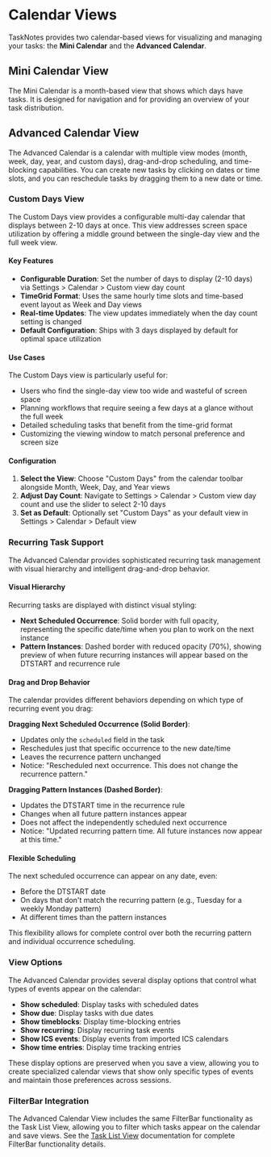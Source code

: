 # Calendar Views

TaskNotes provides two calendar-based views for visualizing and managing your tasks: the **Mini Calendar** and the **Advanced Calendar**.

## Mini Calendar View

The Mini Calendar is a month-based view that shows which days have tasks. It is designed for navigation and for providing an overview of your task distribution.

## Advanced Calendar View

The Advanced Calendar is a calendar with multiple view modes (month, week, day, year, and custom days), drag-and-drop scheduling, and time-blocking capabilities. You can create new tasks by clicking on dates or time slots, and you can reschedule tasks by dragging them to a new date or time.

### Custom Days View

The Custom Days view provides a configurable multi-day calendar that displays between 2-10 days at once. This view addresses screen space utilization by offering a middle ground between the single-day view and the full week view.

#### Key Features

- **Configurable Duration**: Set the number of days to display (2-10 days) via Settings > Calendar > Custom view day count
- **TimeGrid Format**: Uses the same hourly time slots and time-based event layout as Week and Day views
- **Real-time Updates**: The view updates immediately when the day count setting is changed
- **Default Configuration**: Ships with 3 days displayed by default for optimal space utilization

#### Use Cases

The Custom Days view is particularly useful for:
- Users who find the single-day view too wide and wasteful of screen space
- Planning workflows that require seeing a few days at a glance without the full week
- Detailed scheduling tasks that benefit from the time-grid format
- Customizing the viewing window to match personal preference and screen size

#### Configuration

1. **Select the View**: Choose "Custom Days" from the calendar toolbar alongside Month, Week, Day, and Year views
2. **Adjust Day Count**: Navigate to Settings > Calendar > Custom view day count and use the slider to select 2-10 days
3. **Set as Default**: Optionally set "Custom Days" as your default view in Settings > Calendar > Default view

### Recurring Task Support

The Advanced Calendar provides sophisticated recurring task management with visual hierarchy and intelligent drag-and-drop behavior.

#### Visual Hierarchy

Recurring tasks are displayed with distinct visual styling:

- **Next Scheduled Occurrence**: Solid border with full opacity, representing the specific date/time when you plan to work on the next instance
- **Pattern Instances**: Dashed border with reduced opacity (70%), showing preview of when future recurring instances will appear based on the DTSTART and recurrence rule

#### Drag and Drop Behavior

The calendar provides different behaviors depending on which type of recurring event you drag:

**Dragging Next Scheduled Occurrence (Solid Border)**:

- Updates only the `scheduled` field in the task
- Reschedules just that specific occurrence to the new date/time
- Leaves the recurrence pattern unchanged
- Notice: "Rescheduled next occurrence. This does not change the recurrence pattern."

**Dragging Pattern Instances (Dashed Border)**:

- Updates the DTSTART time in the recurrence rule
- Changes when all future pattern instances appear
- Does not affect the independently scheduled next occurrence
- Notice: "Updated recurring pattern time. All future instances now appear at this time."

#### Flexible Scheduling

The next scheduled occurrence can appear on any date, even:

- Before the DTSTART date
- On days that don't match the recurring pattern (e.g., Tuesday for a weekly Monday pattern)
- At different times than the pattern instances

This flexibility allows for complete control over both the recurring pattern and individual occurrence scheduling.

### View Options

The Advanced Calendar provides several display options that control what types of events appear on the calendar:

- **Show scheduled**: Display tasks with scheduled dates
- **Show due**: Display tasks with due dates
- **Show timeblocks**: Display time-blocking entries
- **Show recurring**: Display recurring task events
- **Show ICS events**: Display events from imported ICS calendars
- **Show time entries**: Display time tracking entries

These display options are preserved when you save a view, allowing you to create specialized calendar views that show only specific types of events and maintain those preferences across sessions.

### FilterBar Integration

The Advanced Calendar View includes the same FilterBar functionality as the Task List View, allowing you to filter which tasks appear on the calendar and save views. See the [Task List View](task-list.md) documentation for complete FilterBar functionality details.
